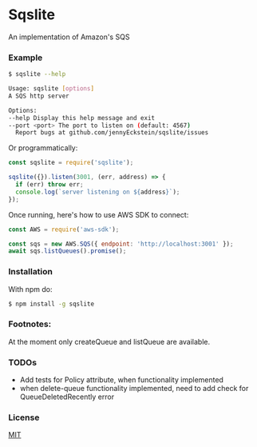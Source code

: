 # Sqslite

An implementation of Amazon's SQS

### Example

```sh
$ sqslite --help

Usage: sqslite [options]
A SQS http server

Options:
--help Display this help message and exit
--port <port> The port to listen on (default: 4567)
  Report bugs at github.com/jennyEckstein/sqslite/issues
```

Or programmatically:

```javascript
const sqslite = require('sqslite');

sqslite({}).listen(3001, (err, address) => {
  if (err) throw err;
  console.log(`server listening on ${address}`);
});
```

Once running, here's how to use AWS SDK to connect:

```javascript
const AWS = require('aws-sdk');

const sqs = new AWS.SQS({ endpoint: 'http://localhost:3001' });
await sqs.listQueues().promise();
```

### Installation

With npm do:

```sh
$ npm install -g sqslite
```

### Footnotes:

At the moment only createQueue and listQueue are available.

### TODOs

- Add tests for Policy attribute, when functionality implemented
- when delete-queue functionality implemented, need to add check for QueueDeletedRecently error

### License

[MIT](./LICENSE)
